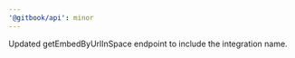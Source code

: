 ```yaml
---
'@gitbook/api': minor
---
```


Updated getEmbedByUrlInSpace endpoint to include the integration name.
